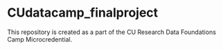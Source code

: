 # CUdatacamp_finalproject
This repository is created as a part of the CU Research Data Foundations Camp Microcredential.
